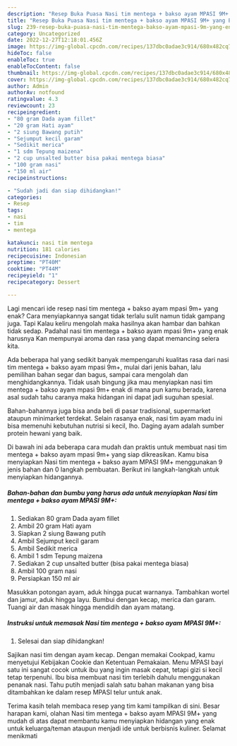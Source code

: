 ```yaml
---
description: "Resep Buka Puasa Nasi tim mentega + bakso ayam MPASI 9M+ yang Enak Banget"
title: "Resep Buka Puasa Nasi tim mentega + bakso ayam MPASI 9M+ yang Enak Banget"
slug: 239-resep-buka-puasa-nasi-tim-mentega-bakso-ayam-mpasi-9m-yang-enak-banget
category: Uncategorized
date: 2022-12-27T12:18:01.456Z
image: https://img-global.cpcdn.com/recipes/137dbc0adae3c914/680x482cq70/nasi-tim-mentega-bakso-ayam-mpasi-9m-foto-resep-utama.jpg
hideToc: false
enableToc: true
enableTocContent: false
thumbnail: https://img-global.cpcdn.com/recipes/137dbc0adae3c914/680x482cq70/nasi-tim-mentega-bakso-ayam-mpasi-9m-foto-resep-utama.jpg
cover: https://img-global.cpcdn.com/recipes/137dbc0adae3c914/680x482cq70/nasi-tim-mentega-bakso-ayam-mpasi-9m-foto-resep-utama.jpg
author: Admin
authorAv: notfound
ratingvalue: 4.3
reviewcount: 23
recipeingredient:
- "80 gram Dada ayam fillet"
- "20 gram Hati ayam"
- "2 siung Bawang putih"
- "Sejumput kecil garam"
- "Sedikit merica"
- "1 sdm Tepung maizena"
- "2 cup unsalted butter bisa pakai mentega biasa"
- "100 gram nasi"
- "150 ml air"
recipeinstructions:

- "Sudah jadi dan siap dihidangkan!"
categories:
- Resep
tags:
- nasi
- tim
- mentega

katakunci: nasi tim mentega 
nutrition: 181 calories
recipecuisine: Indonesian
preptime: "PT40M"
cooktime: "PT44M"
recipeyield: "1"
recipecategory: Dessert

---
```



Lagi mencari ide resep nasi tim mentega + bakso ayam mpasi 9m+ yang enak? Cara menyiapkannya sangat tidak terlalu sulit namun tidak gampang juga. Tapi Kalau keliru mengolah maka hasilnya akan hambar dan bahkan tidak sedap. Padahal nasi tim mentega + bakso ayam mpasi 9m+ yang enak harusnya Kan mempunyai aroma dan rasa yang dapat memancing selera kita.


Ada beberapa hal yang sedikit banyak mempengaruhi kualitas rasa dari nasi tim mentega + bakso ayam mpasi 9m+, mulai dari jenis bahan, lalu pemilihan bahan segar dan bagus, sampai cara mengolah dan menghidangkannya. Tidak usah bingung jika mau menyiapkan nasi tim mentega + bakso ayam mpasi 9m+ enak di mana pun kamu berada, karena asal sudah tahu caranya maka hidangan ini dapat jadi suguhan spesial.

Bahan-bahannya juga bisa anda beli di pasar tradisional, supermarket ataupun minimarket terdekat. Selain rasanya enak, nasi tim ayam madu ini bisa memenuhi kebutuhan nutrisi si kecil, lho. Daging ayam adalah sumber protein hewani yang baik.


Di bawah ini ada beberapa cara mudah dan praktis untuk membuat nasi tim mentega + bakso ayam mpasi 9m+ yang siap dikreasikan. Kamu bisa menyiapkan Nasi tim mentega + bakso ayam MPASI 9M+ menggunakan 9 jenis bahan dan 0 langkah pembuatan. Berikut ini langkah-langkah untuk menyiapkan hidangannya.

<!--inarticleads1-->

##### Bahan-bahan dan bumbu yang harus ada untuk menyiapkan Nasi tim mentega + bakso ayam MPASI 9M+:

1. Sediakan 80 gram Dada ayam fillet
1. Ambil 20 gram Hati ayam
1. Siapkan 2 siung Bawang putih
1. Ambil Sejumput kecil garam
1. Ambil Sedikit merica
1. Ambil 1 sdm Tepung maizena
1. Sediakan 2 cup unsalted butter (bisa pakai mentega biasa)
1. Ambil 100 gram nasi
1. Persiapkan 150 ml air


Masukkan potongan ayam, aduk hingga pucat warnanya. Tambahkan wortel dan jamur, aduk hingga layu. Bumbui dengan kecap, merica dan garam. Tuangi air dan masak hingga mendidih dan ayam matang. 

<!--inarticleads2-->

##### Instruksi untuk memasak Nasi tim mentega + bakso ayam MPASI 9M+:


1. Selesai dan siap dihidangkan!

Sajikan nasi tim dengan ayam kecap. Dengan memakai Cookpad, kamu menyetujui Kebijakan Cookie dan Ketentuan Pemakaian. Menu MPASI bayi satu ini sangat cocok untuk ibu yang ingin masak cepat, tetapi gizi si kecil tetap terpenuhi. Ibu bisa membuat nasi tim terlebih dahulu menggunakan penanak nasi. Tahu putih menjadi salah satu bahan makanan yang bisa ditambahkan ke dalam resep MPASI telur untuk anak. 

Terima kasih telah membaca resep yang tim kami tampilkan di sini. Besar harapan kami, olahan Nasi tim mentega + bakso ayam MPASI 9M+ yang mudah di atas dapat membantu kamu menyiapkan hidangan yang enak untuk keluarga/teman ataupun menjadi ide untuk berbisnis kuliner. Selamat menikmati
